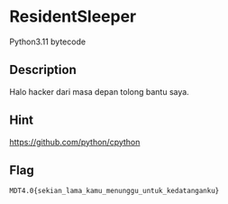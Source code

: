 # ResidentSleeper
Python3.11 bytecode

## Description
Halo hacker dari masa depan tolong bantu saya.

## Hint
https://github.com/python/cpython

## Flag
`MDT4.0{sekian_lama_kamu_menunggu_untuk_kedatanganku}`
